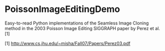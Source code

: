 PoissonImageEditingDemo
=======================

Easy-to-read Python implementations of the Seamless Image Cloning method in the 2003 Poisson Image Editing SIGGRAPH paper by Perez et al. [1]

[1] http://www.cs.jhu.edu/~misha/Fall07/Papers/Perez03.pdf

